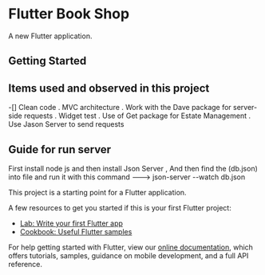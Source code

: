 # Flutter Book Shop 

A new Flutter application.

## Getting Started
## Items used and observed in this project
 -[] Clean code 
 . MVC architecture
 . Work with the Dave package for server-side requests
 . Widget test
 . Use of Get package for Estate Management
 . Use Jason Server to send requests



## Guide for run server 
First install node js and then install Json Server ,
And then find the (db.json) into file and run it with this command ---> json-server --watch db.json


This project is a starting point for a Flutter application.

A few resources to get you started if this is your first Flutter project:

- [Lab: Write your first Flutter app](https://flutter.dev/docs/get-started/codelab)
- [Cookbook: Useful Flutter samples](https://flutter.dev/docs/cookbook)

For help getting started with Flutter, view our
[online documentation](https://flutter.dev/docs), which offers tutorials,
samples, guidance on mobile development, and a full API reference.
